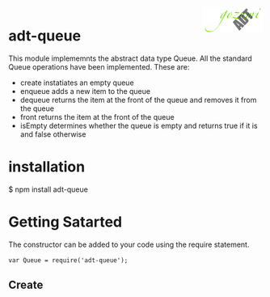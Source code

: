 <img src="logo.png" alt="Gozumi abstact data types" align="right">

adt-queue
=========

This module implememnts the abstract data type Queue. All the standard Queue operations have been implemented. These are:

- create	instatiates an empty queue
- enqueue	adds a new item to the queue
- dequeue	returns the item at the front of the queue and removes it from the queue
- front		returns the item at the front of the queue
- isEmpty	determines whether the queue is empty and returns true if it is and false otherwise


installation
============

$ npm install adt-queue

Getting Satarted
================

The constructor can be added to your code using the require statement.

	var Queue = require('adt-queue');




Create
------

